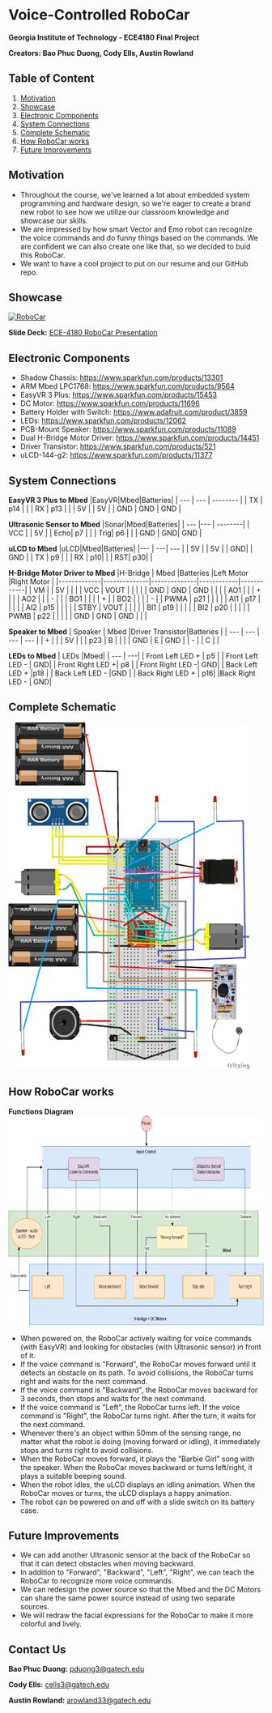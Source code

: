 # Voice-Controlled RoboCar
**Georgia Institute of Technology - ECE4180 Final Project**

**Creators: Bao Phuc Duong, Cody Ells, Austin Rowland**
## Table of Content
1. [Motivation](#Motivation)
2. [Showcase](#Showcase)
3. [Electronic Components](#Electronic-Components)
4. [System Connections](#System-Connections)
5. [Complete Schematic](#Complete-Schematic)
6. [How RoboCar works](#How-RoboCar-works)
7. [Future Improvements](#Future-Improvements)
## Motivation
* Throughout the course, we've learned a lot about embedded system programming and hardware design, so we're eager to create a brand new robot to see how we utilize our classroom knowledge and showcase our skills.
* We are impressed by how smart Vector and Emo robot can recognize the voice commands and do funny things based on the commands. We are confident we can also create one like that, so we decided to buid this RoboCar.
* We want to have a cool project to put on our resume and our GitHub repo.

## Showcase 
[![RoboCar](https://img.youtube.com/vi/Ly4dVhk6Lw0/0.jpg)](https://youtu.be/Ly4dVhk6Lw0)

**Slide Deck:** [ECE-4180 RoboCar Presentation](https://github.com/PatrickDuong3001/Voice-Controlled_RoboCar/blob/austinrowland-patch-2/ECE4180RobotSildes.pptx?raw=true)

## Electronic Components
* Shadow Chassis: https://www.sparkfun.com/products/13301
* ARM Mbed LPC1768: https://www.sparkfun.com/products/9564
* EasyVR 3 Plus: https://www.sparkfun.com/products/15453
* DC Motor: https://www.sparkfun.com/products/11696
* Battery Holder with Switch: https://www.adafruit.com/product/3859
* LEDs: https://www.sparkfun.com/products/12062
* PCB-Mount Speaker: https://www.sparkfun.com/products/11089
* Dual H-Bridge Motor Driver: https://www.sparkfun.com/products/14451
* Driver Transistor: https://www.sparkfun.com/products/521
* uLCD-144-g2: https://www.sparkfun.com/products/11377

## System Connections
**EasyVR 3 Plus to Mbed**
|EasyVR|Mbed|Batteries|
| --- | --- | -------- |
| TX  | p14 |          |
| RX  | p13 |          |
| 5V  |     |     5V   |
| GND | GND |    GND   |

**Ultrasonic Sensor to Mbed**
|Sonar|Mbed|Batteries|
| --- |--- | --------|
| VCC |    |   5V    |
| Echo| p7 |         |
| Trig| p6 |         |
| GND | GND|  GND    |

**uLCD to Mbed**
|uLCD|Mbed|Batteries|
|--- | ---| ---     |
| 5V |    |   5V    |
| GND|    |  GND    |
| TX | p9 |         |
| RX | p10|         |
| RST| p30|         |

**H-Bridge Motor Driver to Mbed**
|H-Bridge     |     Mbed     |Batteries     |Left Motor  |Right Motor |
|-------------|--------------|--------------|------------|------------| 
| VM          |              |      5V      |            |            |
| VCC         |  VOUT        |              |            |            |
| GND         |  GND         |      GND     |            |            |
| AO1         |              |              |      +     |            |
| AO2         |              |              |      -     |            |
| BO1         |              |              |            |      +     |
| BO2         |              |              |            |      -     |
| PWMA        |  p21         |              |            |            |
| AI1         |  p17         |              |            |            |
| AI2         |  p15         |              |            |            |
| STBY        |  VOUT        |              |            |            |
| BI1         |  p19         |              |            |            |
| BI2         |  p20         |              |            |            |
| PWMB        |  p22         |              |            |            |
| GND         |  GND         |  GND         |            |            |

**Speaker to Mbed**
| Speaker | Mbed |Driver Transistor|Batteries |
| ---     | ---  |  ---            | ---      |
|   +     |      |                 |    5V    |
|         |  p23 |    B            |          |
|         |  GND |    E            |   GND    |
|   -     |      |      C          |          |

**LEDs to Mbed**
| LEDs             |Mbed|
| ---              | ---|
| Front Left LED + | p5 |
| Front Left LED - | GND|
| Front Right LED +| p8 |
| Front Right LED -| GND|
| Back Left LED +  |p18 |
| Back Left LED -  |GND |
| Back Right LED + | p16|
|Back Right LED -  | GND|

## Complete Schematic
<img src="https://github.com/PatrickDuong3001/Voice-Controlled_RoboCar/blob/master/RoboCar.png" width="476" height="685">

## How RoboCar works
**Functions Diagram** 
<img src="https://github.com/PatrickDuong3001/Voice-Controlled_RoboCar/blob/master/diagram.png" width="736" height="414">
* When powered on, the RoboCar actively waiting for voice commands (with EasyVR) and looking for obstacles (with Ultrasonic sensor) in front of it. 
* If the voice command is "Forward", the RoboCar moves forward until it detects an obstacle on its path. To avoid collisions, the RoboCar turns right and waits for the next command. 
* If the voice command is "Backward", the RoboCar moves backward for 3 seconds, then stops and waits for the next command. 
* If the voice command is "Left", the RoboCar turns left. If the voice command is "Right", the RoboCar turns right. After the turn, it waits for the next command. 
* Whenever there's an object within 50mm of the sensing range, no matter what the robot is doing (moving forward or idling), it immediately stops and turns right to avoid collisions. 
* When the RoboCar moves forward, it plays the "Barbie Girl" song with the speaker. When the RoboCar moves backward or turns left/right, it plays a suitable beeping sound.
* When the robot idles, the uLCD displays an idling animation. When the RoboCar moves or turns, the uLCD displays a happy animation.    
* The robot can be powered on and off with a slide switch on its battery case. 

## Future Improvements
* We can add another Ultrasonic sensor at the back of the RoboCar so that it can detect obstacles when moving backward. 
* In addition to "Forward", "Backward", "Left", "Right", we can teach the RoboCar to recognize more voice commands. 
* We can redesign the power source so that the Mbed and the DC Motors can share the same power source instead of using two separate sources. 
* We will redraw the facial expressions for the RoboCar to make it more colorful and lively. 
## Contact Us
**Bao Phuc Duong:** pduong3@gatech.edu

**Cody Ells:** cells3@gatech.edu

**Austin Rowland:** arowland33@gatech.edu
